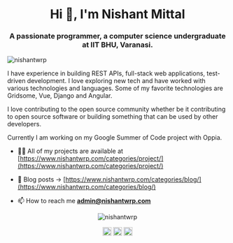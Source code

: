 <h1 align="center">Hi 👋, I'm Nishant Mittal</h1>
<h3 align="center">A passionate programmer, a computer science undergraduate at IIT BHU, Varanasi.</h3>
<p align="left"> <img src="https://komarev.com/ghpvc/?username=nishantwrp" alt="nishantwrp" /> </p>

I have experience in building REST APIs, full-stack web applications, test-driven development. I love exploring new tech and have worked with various technologies and languages. Some of my favorite technologies are Gridsome, Vue, Django and Angular.

I love contributing to the open source community whether be it contributing to open source software or building something that can be used by other developers.

Currently I am working on my Google Summer of Code project with Oppia.

- 👨‍💻 All of my projects are available at [https://www.nishantwrp.com/categories/project/](https://www.nishantwrp.com/categories/project/)

- 📝 Blog posts -> [https://www.nishantwrp.com/categories/blog/](https://www.nishantwrp.com/categories/blog/)

- 📫 How to reach me **admin@nishantwrp.com**

<p align="center"> <img src="https://github-readme-stats.vercel.app/api?username=nishantwrp&show_icons=true" alt="nishantwrp" /> </p>

<p align="center">
<a href="https://twitter.com/nishantwrp" target="blank"><img align="center" src="https://cdn.jsdelivr.net/npm/simple-icons@3.0.1/icons/twitter.svg" alt="nishantwrp" height="20" width="20" /></a>
<a href="https://linkedin.com/in/nishantwrp" target="blank"><img align="center" src="https://cdn.jsdelivr.net/npm/simple-icons@3.0.1/icons/linkedin.svg" alt="nishantwrp" height="20" width="20" /></a>
<a href="https://fb.com/nishantwrp" target="blank"><img align="center" src="https://cdn.jsdelivr.net/npm/simple-icons@3.0.1/icons/facebook.svg" alt="nishantwrp" height="20" width="20" /></a>
</p>
